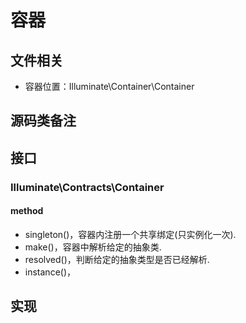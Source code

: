 # 容器
## 文件相关
- 容器位置：Illuminate\Container\Container

## 源码类备注

## 接口
### Illuminate\Contracts\Container
#### method
- singleton()，容器内注册一个共享绑定(只实例化一次).
- make()，容器中解析给定的抽象类.
- resolved()，判断给定的抽象类型是否已经解析.
- instance()，


## 实现

